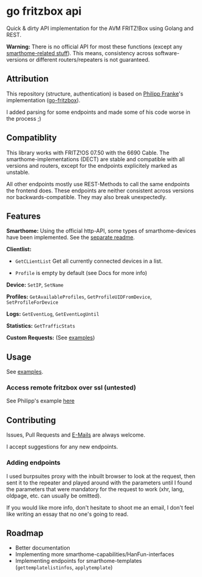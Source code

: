 # go fritzbox api

Quick & dirty API implementation for the AVM FRITZ!Box using Golang and REST.

**Warning:** There is no official API for most these functions (except
any [smarthome-related stuff](https://avm.de/fileadmin/user_upload/Global/Service/Schnittstellen/AHA-HTTP-Interface.pdf)).
This means, consistency across software-versions or different routers/repeaters is not guaranteed.

## Attribution

This repository (structure, authentication) is based on [Philipp Franke](https://github.com/philippfranke)'s
implementation ([go-fritzbox](https://github.com/philippfranke/go-fritzbox)).

I added parsing for some endpoints and made some of his code worse in the process ;)

## Compatiblity

This library works with FRITZ!OS 07.50 with the 6690 Cable. The smarthome-implementations (DECT) are stable and
compatible with all versions and routers, except for the endpoints explicitely marked as unstable.

All other endpoints mostly use REST-Methods to call the same endpoints the frontend does. These endpoints are neither
consistent across versions nor backwards-compatible. They may also break unexpectedly.

## Features

**Smarthome:** Using the official http-API, some types of smarthome-devices have been implemented. See
the [separate readme](SMARTHOME.md).

**Clientlist:**

- `GetCLientList` Get all currently connected devices in a list.

- `Profile` is empty by default (see Docs for more info)

**Device:** `SetIP`, `SetName`

**Profiles:** `GetAvailableProfiles`, `GetProfileUIDFromDevice`, `SetProfileForDevice`

**Logs:** `GetEventLog`, `GetEventLogUntil`

**Statistics:** `GetTrafficStats`

**Custom Requests:** (See [examples](/examples/main.go))

## Usage

See [examples](/examples/).

### Access remote fritzbox over ssl (untested)

See Philipp's example [here](https://github.com/philippfranke/go-fritzbox#access-remote-fritzbox-over-ssl)

## Contributing

Issues, Pull Requests and [E-Mails](mailto:fritz@marius.codes) are always welcome.

I accept suggestions for any new endpoints.

### Adding endpoints

I used burpsuites proxy with the inbuilt browser to look at the request, then sent it to the repeater and played around
with the parameters until I found the parameters that were mandatory for the request to work (xhr, lang, oldpage, etc.
can usually be omitted).

If you would like more info, don't hesitate to shoot me an email, I don't feel like writing an essay that no one's going
to read.

## Roadmap

- Better documentation
- Implementing more smarthome-capabilities/HanFun-interfaces
- Implementing endpoints for smarthome-templates (`gettemplatelistinfos`, `applytemplate`)